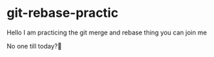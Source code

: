 # git-rebase-practic

Hello I am practicing the git merge and  rebase thing you can join me 

No one till today?🤦
